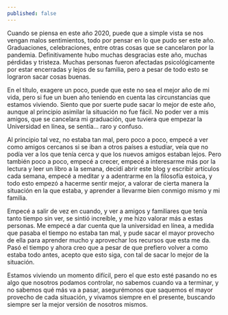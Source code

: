 ```yaml
---
published: false
---
```

Cuando se piensa en este año 2020, puede que a simple vista se nos vengan malos sentimientos, todo por pensar en lo que pudo ser este año. Graduaciones, celebraciones, entre otras cosas que se cancelaron por la pandemia. Definitivamente hubo muchas desgracias este año, muchas pérdidas y tristeza. Muchas personas fueron afectadas psicológicamente por estar encerradas y lejos de su familia, pero a pesar de todo esto se lograron sacar cosas buenas.

En el título, exagere un poco, puede que este no sea el mejor año de mi vida, pero si fue un buen año teniendo en cuenta las circunstancias que estamos viviendo. Siento que por suerte pude sacar lo mejor de este año, aunque al principio asimilar la situación no fue fácil. No poder ver a mis amigos, que se cancelara mi graduación, que tuviera que empezar la Universidad en línea, se sentía… raro y confuso.

Al principio tal vez, no estaba tan mal, pero poco a poco, empecé a ver como amigos cercanos si se iban a otros países a estudiar, veía que no podía ver a los que tenía cerca y que los nuevos amigos estaban lejos. Pero también poco a poco, empecé a crecer, empecé a interesarme más por la lectura y leer un libro a la semana, decidí abrir este blog y escribir artículos cada semana, empecé a meditar y a adentrarme en la filosofía estoica, y todo esto empezó a hacerme sentir mejor, a valorar de cierta manera la situación en la que estaba, y aprender a llevarme bien conmigo mismo y mi familia.

Empecé a salir de vez en cuando, y ver a amigos y familiares que tenía tanto tiempo sin ver, se sintió increíble, y me hizo valorar más a estas personas. Me empecé a dar cuenta que la universidad en línea, a medida que pasaba el tiempo no estaba tan mal, y pude sacar el mayor provecho de ella para aprender mucho y aprovechar los recursos que esta me da. Pasó el tiempo y ahora creo que a pesar de que prefiero volver a como estaba todo antes, acepto que esto siga, con tal de sacar lo mejor de la situación.

Estamos viviendo un momento difícil, pero el que esto esté pasando no es algo que nosotros podamos controlar, no sabemos cuando va a terminar, y no sabemos qué más va a pasar, asegurémonos que saquemos el mayor provecho de cada situación, y vivamos siempre en el presente, buscando siempre ser la mejor versión de nosotros mismos.
